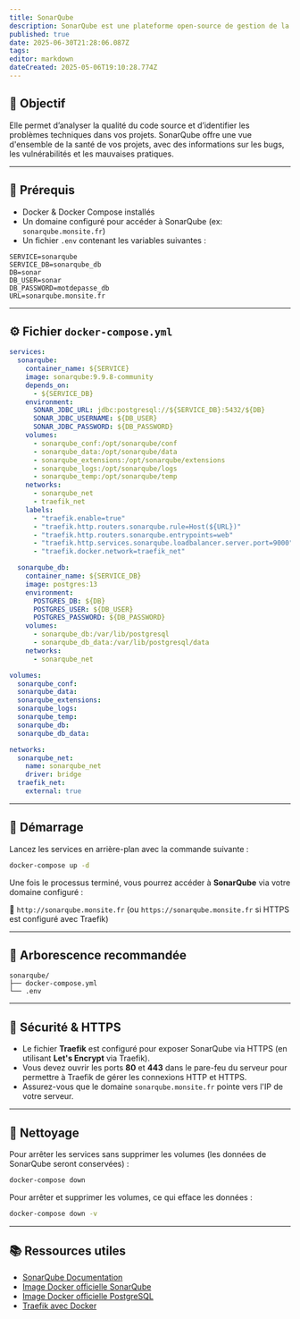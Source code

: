 ```yaml
---
title: SonarQube
description: SonarQube est une plateforme open-source de gestion de la qualité du code. 
published: true
date: 2025-06-30T21:28:06.087Z
tags: 
editor: markdown
dateCreated: 2025-05-06T19:10:28.774Z
---
```


## 🎯 Objectif 
Elle permet d’analyser la qualité du code source et d’identifier les problèmes techniques dans vos projets. SonarQube offre une vue d'ensemble de la santé de vos projets, avec des informations sur les bugs, les vulnérabilités et les mauvaises pratiques.

---

## 🧾 Prérequis

* Docker & Docker Compose installés
* Un domaine configuré pour accéder à SonarQube (ex: `sonarqube.monsite.fr`)
* Un fichier `.env` contenant les variables suivantes :

```dotenv
SERVICE=sonarqube
SERVICE_DB=sonarqube_db
DB=sonar
DB_USER=sonar
DB_PASSWORD=motdepasse_db
URL=sonarqube.monsite.fr
```
---

## ⚙️ Fichier `docker-compose.yml`

```yaml
services:
  sonarqube:
    container_name: ${SERVICE}
    image: sonarqube:9.9.8-community
    depends_on:
      - ${SERVICE_DB}
    environment:
      SONAR_JDBC_URL: jdbc:postgresql://${SERVICE_DB}:5432/${DB}
      SONAR_JDBC_USERNAME: ${DB_USER}
      SONAR_JDBC_PASSWORD: ${DB_PASSWORD}
    volumes:
      - sonarqube_conf:/opt/sonarqube/conf
      - sonarqube_data:/opt/sonarqube/data
      - sonarqube_extensions:/opt/sonarqube/extensions
      - sonarqube_logs:/opt/sonarqube/logs
      - sonarqube_temp:/opt/sonarqube/temp
    networks:
      - sonarqube_net
      - traefik_net
    labels:
      - "traefik.enable=true"
      - "traefik.http.routers.sonarqube.rule=Host(${URL})"
      - "traefik.http.routers.sonarqube.entrypoints=web"
      - "traefik.http.services.sonarqube.loadbalancer.server.port=9000"
      - "traefik.docker.network=traefik_net"

  sonarqube_db:
    container_name: ${SERVICE_DB}
    image: postgres:13
    environment:
      POSTGRES_DB: ${DB}
      POSTGRES_USER: ${DB_USER}
      POSTGRES_PASSWORD: ${DB_PASSWORD}
    volumes:
      - sonarqube_db:/var/lib/postgresql
      - sonarqube_db_data:/var/lib/postgresql/data
    networks:
      - sonarqube_net

volumes:
  sonarqube_conf:
  sonarqube_data:
  sonarqube_extensions:
  sonarqube_logs:
  sonarqube_temp:
  sonarqube_db:
  sonarqube_db_data:

networks:
  sonarqube_net:
    name: sonarqube_net
    driver: bridge
  traefik_net:
    external: true
```

---

## 🚀 Démarrage

Lancez les services en arrière-plan avec la commande suivante :

```bash
docker-compose up -d
```

Une fois le processus terminé, vous pourrez accéder à **SonarQube** via votre domaine configuré :

🔗 `http://sonarqube.monsite.fr` (ou `https://sonarqube.monsite.fr` si HTTPS est configuré avec Traefik)

---

## 📁 Arborescence recommandée

```
sonarqube/
├── docker-compose.yml
└── .env
```

---

## 🔐 Sécurité & HTTPS

* Le fichier **Traefik** est configuré pour exposer SonarQube via HTTPS (en utilisant **Let's Encrypt** via Traefik).
* Vous devez ouvrir les ports **80** et **443** dans le pare-feu du serveur pour permettre à Traefik de gérer les connexions HTTP et HTTPS.
* Assurez-vous que le domaine `sonarqube.monsite.fr` pointe vers l'IP de votre serveur.

---

## 🧼 Nettoyage

Pour arrêter les services sans supprimer les volumes (les données de SonarQube seront conservées) :

```bash
docker-compose down
```

Pour arrêter et supprimer les volumes, ce qui efface les données :

```bash
docker-compose down -v
```

---

## 📚 Ressources utiles

* [SonarQube Documentation](https://docs.sonarqube.org/)
* [Image Docker officielle SonarQube](https://hub.docker.com/_/sonarqube)
* [Image Docker officielle PostgreSQL](https://hub.docker.com/_/postgres)
* [Traefik avec Docker](https://doc.traefik.io/traefik/providers/docker/)

